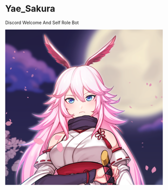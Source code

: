 # Yae_Sakura

Discord Welcome And Self Role Bot

![Yae Sakura](https://raw.githubusercontent.com/iamdhakrey/Yae_Sakura/main/images/Yae_Sakura.png?raw=true)
